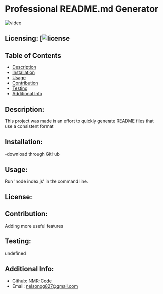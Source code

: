 # Professional README.md Generator
![video](https://drive.google.com/file/d/1eNcGdcMqYYutIcqOkl-KbT8174A4Jg3k/view)
## Licensing: [![license](https://img.shields.io/github/license/NMR-Code/README.md-generator?style=for-the-badge)
    
## Table of Contents 
    
- [Description](#description)
- [Installation](#installation)
- [Usage](#usage)
- [Contribution](#contribution)
- [Testing](#testing)
- [Additional Info](#additional-info)

## Description:
This project was made in an effort to quickly generate README files that use a consistent format.

## Installation:
-download through GitHub

## Usage:
Run 'node index.js' in the command line.

## License:


## Contribution:
Adding more useful features

## Testing:
undefined

## Additional Info:
- Github: [NMR-Code](https://github.com/NMR-Code)
- Email: nelsonog827@gmail.com 

